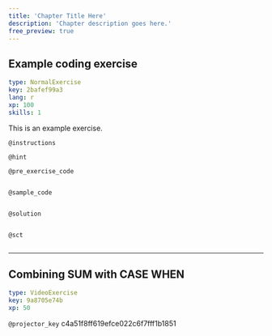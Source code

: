 ```yaml
---
title: 'Chapter Title Here'
description: 'Chapter description goes here.'
free_preview: true
---
```


## Example coding exercise

```yaml
type: NormalExercise
key: 2bafef99a3
lang: r
xp: 100
skills: 1
```

This is an example exercise.

`@instructions`


`@hint`


`@pre_exercise_code`
```{r}

```

`@sample_code`
```{r}

```

`@solution`
```{r}

```

`@sct`
```{r}

```

---

## Combining SUM with CASE WHEN

```yaml
type: VideoExercise
key: 9a8705e74b
xp: 50
```

`@projector_key`
c4a51f8ff619efce022c6f7fff1b1851
